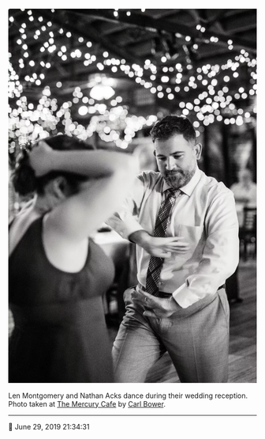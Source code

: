 ![Len Montgomery and Nathan Acks dance](assets/3c1b6d848b9c41646a272b91e3ed9f6b.webp)

Len Montgomery and Nathan Acks dance during their wedding reception. Photo taken at [The Mercury Cafe](http://mercurycafe.com/) by [Carl Bower](http://carlbowerphotos.com/).

- - - -

📅 June 29, 2019 21:34:31
